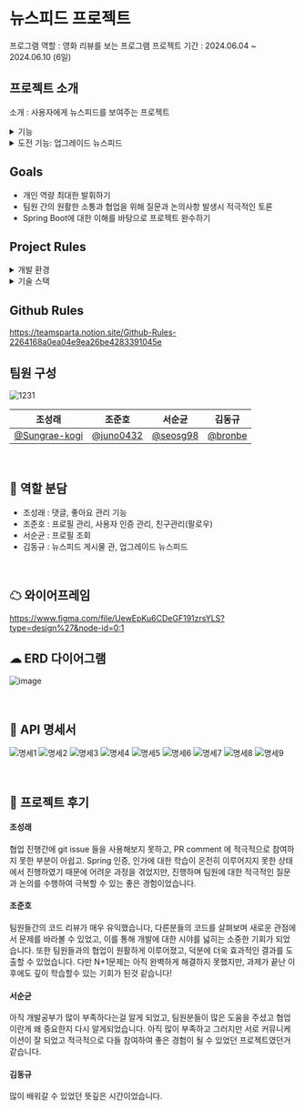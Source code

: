 # 뉴스피드 프로젝트
프로그램 역할 : 영화 리뷰를 보는 프로그램
프로젝트 기간 : 2024.06.04 ~ 2024.06.10 (6일)
<br>

## 프로젝트 소개
소개 : 사용자에게 뉴스피드를 보여주는 프로젝트
<details>
<summary>기능</summary>
  <ul>
  <details>
    <summary>프로필 관리</summary>
      <ul>
        <li>프로필 조회 기능</li>
        <li>프로필 수정 기능</li>
      </ul>
  </details>
  <details>
    <summary>뉴스피드 게시물 관리</summary>
      <ul>
        <li>게시물 작성, 조회, 수정, 삭제 기능</li>
        <li>뉴스피드 조회 기능</li>
      </ul>
  </details>
  <details>
    <summary>사용자 인증</summary>
      <ul>
        <li>회원 가입 기능</li>
        <li>회원 탈퇴 기능</li>
  </details>
  <details>
    <summary>친구 관리</summary>
      <ul>
        <li>친구 추가/삭제 기능</li>
        <li>친구 상태라면, 친구의 게시물을 최신으로 조회</li>
      </ul>
  </details>
  </ul>
</details>
<details>
  <summary>도전 기능: 업그레이드 뉴스피드</summary>
  <ul>
    <details>
      <summary>업그레이드 뉴스피드</summary>
      <ul>
        <li>페이지네이션</li>
        <li>정렬 기능</li>
        <li>기간별 검색 기능</li>
      </ul>
    </details>
    <details>
      <summary>댓글</summary>
        <ul>
          <li>댓글 작성, 조회, 수정, 삭제</li>
          <li>댓글 수정,삭는 댓글의 작성자 혹은 게시글의 작성자만 가능</li>
        </ul>
    </details>
    <details>
      <summary>좋아요</summary>
        <ul>
          <li>게시물 및 댓글 좋아요/ 좋아요 취소 기능</li>
        </ul>
    </details>
  </ul>
</details>

## Goals
* 개인 역량 최대한 발휘하기
* 팀원 간의 원활한 소통과 협업을 위해 질문과 논의사항 발생시 적극적인 토론
* Spring Boot에 대한 이해를 바탕으로 프로젝트 완수하기


## Project Rules
<details>
  <summary>개발 환경</summary>
  <ul>
    <li>Java (JDK version 17)</li>
    <li>Spring</li>
    <li>Intellij</li>
  </ul>
</details>
<details>
  <summary>기술 스택</summary>
  <ul>
    <li>Spring JPA</li>
    <li>JWT</li>
    <li>MySQL</li>
  </ul>
</details>

## Github Rules
https://teamsparta.notion.site/Github-Rules-2264168a0ea04e9ea26be4283391045e


## 팀원 구성
![1231](https://github.com/user-attachments/assets/329d49cf-cf2f-4f39-908d-9e5bff26982a)

| 조성래 | 조준호 | 서순균 | 김동규 |
|:---:|:---:|:---:|:---:|
| [@Sungrae-kogi](https://github.com/Sungrae-kogi) | [@juno0432](https://github.com/juno0432) | [@seosg98](https://github.com/seosg98) | [@bronbe](https://github.com/bronbe) |

<br>


## 🤝 역할 분담
* 조성래 : 댓글, 좋아요 관리 기능
* 조준호 : 프로필 관리, 사용자 인증 관리, 친구관리(팔로우)
* 서순균 : 프로필 조회
* 김동규 : 뉴스피드 게시물 관, 업그레이드 뉴스피드
<br>

## ☁ 와이어프레임
https://www.figma.com/file/UewEpKu6CDeGF191zrsYLS?type=design%27&node-id=0:1

## ☁ ERD 다이어그램
![image](https://github.com/user-attachments/assets/711fc3c8-f7d9-4139-8862-5c804f0aa7f6)

<br>

## 📑 API 명세서
![명세1](https://github.com/user-attachments/assets/f2bcc8b4-b5de-4557-a3da-ba1b33b9f6d4)
![명세2](https://github.com/user-attachments/assets/7f4d2023-e759-46e0-a1d6-c81eabc66f78)
![명세3](https://github.com/user-attachments/assets/c506d124-c263-4259-8ab1-b08cbc0bdaa3)
![명세4](https://github.com/user-attachments/assets/39416d41-41cb-4224-b635-35595ad944a1)
![명세5](https://github.com/user-attachments/assets/2724a85b-cc97-4c09-b78e-4b2692fa3de4)
![명세6](https://github.com/user-attachments/assets/37d73c38-b1df-478c-99fd-f75370c7e397)
![명세7](https://github.com/user-attachments/assets/65c1d0ff-0836-4f84-a516-996822247428)
![명세8](https://github.com/user-attachments/assets/0925dc7e-6ef4-4eee-a176-b522f83f04eb)
![명세9](https://github.com/user-attachments/assets/f55e56b0-3e42-4347-bfae-b86d5e3c7665)

<br>

## 📑 프로젝트 후기

#### 조성래
협업 진행간에 git issue 들을 사용해보지 못하고, PR comment 에 적극적으로 참여하지 못한 부분이 아쉽고.
Spring 인증, 인가에 대한 학습이 온전히 이루어지지 못한 상태에서 진행하였기 때문에 어려운 과정을 겪었지만, 진행하며 
팀원에 대한 적극적인 질문과 논의를 수행하여 극복할 수 있는 좋은 경험이었습니다.

#### 조준호
팀원들간의 코드 리뷰가 매우 유익했습니다, 다른분들의 코드를 살펴보며 새로운 관점에서 문제를 바라볼 수 있었고,
이를 통해 개발에 대한 시야를 넓히는 소중한 기회가 되었습니다.
또한 팀원들과의 협업이 원활하게 이루어졌고, 덕분에 더욱 효과적인 결과를 도출할 수 있었습니다.
다만 N+1문제는 아직 완벽하게 해결하지 못했지만, 과제가 끝난 이후에도 깊이 학습할수 있는 기회가 된것 같습니다!

#### 서순균
아직 개발공부가 많이 부족하다는걸 알게 되었고, 팀원분들이 많은 도움을 주셨고 협업이란게 왜 중요한지 다시 알게되었습니다.
아직 많이 부족하고 그러지만 서로 커뮤니케이션이 잘 되었고 적극적으로 다들 참여하여 좋은 경험이 될 수 있었던 프로젝트였던거
같습니다.
#### 김동규
많이 배워갈 수 있었던 뜻깊은 시간이었습니다.
